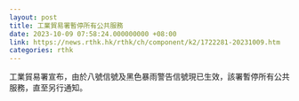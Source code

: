 ```yaml
---
layout: post
title: 工業貿易署暫停所有公共服務
date: 2023-10-09 07:58:24.000000000 +08:00
link: https://news.rthk.hk/rthk/ch/component/k2/1722281-20231009.htm
categories: rthk
---
```


工業貿易署宣布，由於八號信號及黑色暴雨警告信號現已生效，該署暫停所有公共服務，直至另行通知。
